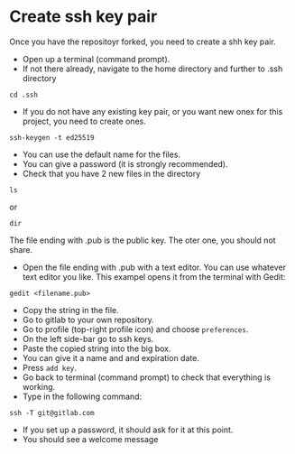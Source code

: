 # Create ssh key pair

Once you have the repositoyr forked, you need to create a shh key pair.

* Open up a terminal (command prompt).
* If not there already, navigate to the home directory and further to .ssh directory
```console
cd .ssh
```
* If you do not have any existing key pair, or you want new onex for this project, you need to create ones.
```console
ssh-keygen -t ed25519
```
* You can use the default name for the files.
* You can give a password (it is strongly recommended).
* Check that you have 2 new files in the directory
```console
ls
```
or
```console
dir
```
The file ending with .pub is the public key. The oter one, you should not share.
* Open the file ending with .pub with a text editor. You can use whatever text editor you like. This exampel opens it from the terminal with Gedit:
```console
gedit <filename.pub>
```
* Copy the string in the file.
* Go to gitlab to your own repository.
* Go to profile (top-right profile icon) and choose `preferences`.
* On the left side-bar go to ssh keys.
* Paste the copied string into the big box.
* You can give it a name and and expiration date.
* Press `add key`.
* Go back to terminal (command prompt) to check that everything is working.
* Type in the following command:
```console
ssh -T git@gitlab.com
```
* If you set up a password, it should ask for it at this point.
* You should see a welcome message
